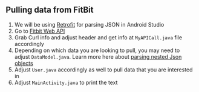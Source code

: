 ## Pulling data from FitBit
1. We will be using [Retrofit](https://square.github.io/retrofit/) for parsing JSON in Android Studio
2. Go to [Fitbit Web API](https://dev.fitbit.com/build/reference/web-api/explore/#/)
3. Grab Curl info and adjust header and get info at `MyAPICall.java` file accordingly
4. Depending on which data you are looking to pull, you may need to adjust `DataModel.java`. Learn more here about [parsing nested Json objects](https://dev.to/collinsgichuki/parsing-nested-json-objects-in-android-478l)
5. Adjust `User.java` accordingly as well to pull data that you are interested in
6. Adjust `MainActivity.java` to print the text
